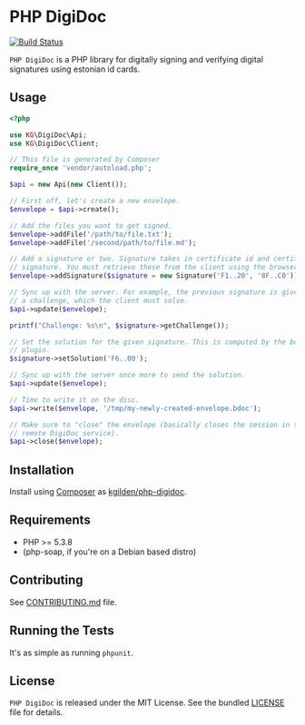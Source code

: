 PHP DigiDoc
===========

[![Build Status](http://img.shields.io/travis/kgilden/php-digidoc/master.svg?style=flat)](https://travis-ci.org/kgilden/php-digidoc)

`PHP DigiDoc` is a PHP library for digitally signing and verifying digital
signatures using estonian id cards.

## Usage

```php
<?php

use KG\DigiDoc\Api;
use KG\DigiDoc\Client;

// This file is generated by Composer
require_once 'vendor/autoload.php';

$api = new Api(new Client());

// First off, let's create a new envelope.
$envelope = $api->create();

// Add the files you want to get signed.
$envelope->addFile('/path/to/file.txt');
$envelope->addFile('/second/path/to/file.md');

// Add a signature or two. Signature takes in certificate id and certificate
// signature. You must retrieve these from the client using the browser plugin.
$envelope->addSignature($signature = new Signature('F1..20', '8F..C0'));

// Sync up with the server. For example, the previous signature is given
// a challenge, which the client must solve.
$api->update($envelope);

printf("Challenge: %s\n", $signature->getChallenge());

// Set the solution for the given signature. This is computed by the borwser
// plugin.
$signature->setSolution('F6..00');

// Sync up with the server once more to send the solution.
$api->update($envelope);

// Time to write it on the disc.
$api->write($envelope, '/tmp/my-newly-created-envelope.bdoc');

// Make sure to "close" the envelope (basically closes the session in the
// remote DigiDoc service).
$api->close($envelope);

```

## Installation

Install using [Composer](https://getcomposer.org/) as
[kgilden/php-digidoc](https://packagist.org/packages/kgilden/php-digidoc).

## Requirements

* PHP >= 5.3.8
* (php-soap, if you're on a Debian based distro)

## Contributing

See [CONTRIBUTING.md](CONTRIBUTING.md) file.

## Running the Tests

It's as simple as running `phpunit`.

## License

`PHP DigiDoc` is released under the MIT License.
See the bundled [LICENSE](LICENSE) file for details.

